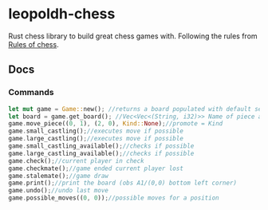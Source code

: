 # leopoldh-chess
Rust chess library to build great chess games with.
Following the rules from [Rules of chess](https://en.wikipedia.org/wiki/Rules_of_chess).




## Docs
### Commands
```rust
let mut game = Game::new(); //returns a board populated with default setup
let board = game.get_board(); //Vec<Vec<(String, i32)>> Name of piece and color
game.move_piece((0, 1), (2, 0), Kind::None);//promote = Kind
game.small_castling();//executes move if possible
game.large_castling();//executes move if possible
game.small_castling_available();//checks if possible
game.large_castling_available();//checks if possible
game.check();//current player in check
game.checkmate();//game ended current player lost
game.stalemate();//game draw 
game.print();//print the board (obs A1/(0,0) bottom left corner)
game.undo();//undo last move
game.possible_moves((0, 0));//possible moves for a position
```
